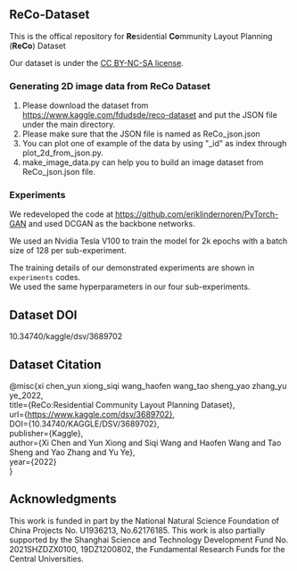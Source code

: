 ## ReCo-Dataset
This is the offical repository for **Re**sidential **Co**mmunity Layout Planning (**ReCo**) Dataset

Our dataset is under the [CC BY-NC-SA license](https://creativecommons.org/licenses/by-nc-sa/4.0/).

### Generating 2D image data from ReCo Dataset
1. Please download the dataset from https://www.kaggle.com/fdudsde/reco-dataset and put the JSON file under the main directory.
2. Please make sure that the JSON file is named as ReCo_json.json
3. You can plot one of example of the data by using "_id" as index through plot_2d_from_json.py.
4. make_image_data.py can help you to build an image dataset from ReCo_json.json file.

### Experiments
We redeveloped the code at https://github.com/eriklindernoren/PyTorch-GAN and used DCGAN as the backbone networks.

We used an Nvidia Tesla V100 to train the model for 2k epochs with a batch size of 128 per sub-experiment.

The training details of our demonstrated experiments are shown in `experiments` codes. \
We used the same hyperparameters in our four sub-experiments.

## Dataset DOI
10.34740/kaggle/dsv/3689702

## Dataset Citation
 @misc{xi chen_yun xiong_siqi wang_haofen wang_tao sheng_yao zhang_yu ye_2022,  \
 title={ReCo:Residential Community Layout Planning Dataset}, \
 url={https://www.kaggle.com/dsv/3689702}, \
 DOI={10.34740/KAGGLE/DSV/3689702}, \
 publisher={Kaggle}, \
 author={Xi Chen and Yun Xiong and Siqi Wang and Haofen Wang and Tao Sheng and Yao Zhang and Yu Ye}, \
 year={2022} \
 }

## Acknowledgments
This work is funded in part by the National Natural Science Foundation of China Projects No. U1936213, No.62176185. This work is also partially supported by the Shanghai Science and Technology Development Fund No. 2021SHZDZX0100, 19DZ1200802, the Fundamental Research Funds for the Central Universities.
